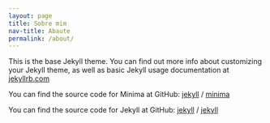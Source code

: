 ```yaml
---
layout: page
title: Sobre mim
nav-title: Abaute
permalink: /about/
---
```


This is the base Jekyll theme. You can find out more info about customizing your Jekyll theme, as well as basic Jekyll usage documentation at [jekyllrb.com](https://jekyllrb.com/)

You can find the source code for Minima at GitHub:
[jekyll][jekyll-organization] /
[minima](https://github.com/jekyll/minima)

You can find the source code for Jekyll at GitHub:
[jekyll][jekyll-organization] /
[jekyll](https://github.com/jekyll/jekyll)


[jekyll-organization]: https://github.com/jekyll
